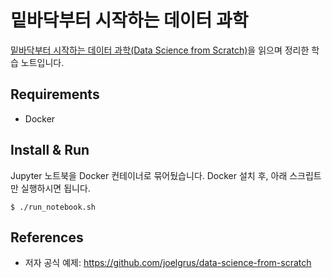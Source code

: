 # 밑바닥부터 시작하는 데이터 과학

[밑바닥부터 시작하는 데이터 과학(Data Science from Scratch)](http://book.naver.com/bookdb/book_detail.nhn?bid=10652749)을 읽으며 정리한 학습 노트입니다.

## Requirements
- Docker

## Install & Run
Jupyter 노트북을 Docker 컨테이너로 묶어뒀습니다. Docker 설치 후, 아래 스크립트만 실행하시면 됩니다.
```
$ ./run_notebook.sh
```

## References
- 저자 공식 예제: https://github.com/joelgrus/data-science-from-scratch
